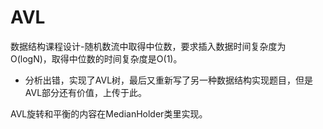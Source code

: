 # AVL

数据结构课程设计-随机数流中取得中位数，要求插入数据时间复杂度为O(logN)，取得中位数的时间复杂度是O(1)。

- 分析出错，实现了AVL树，最后又重新写了另一种数据结构实现题目，但是AVL部分还有价值，上传于此。

AVL旋转和平衡的内容在MedianHolder类里实现。
